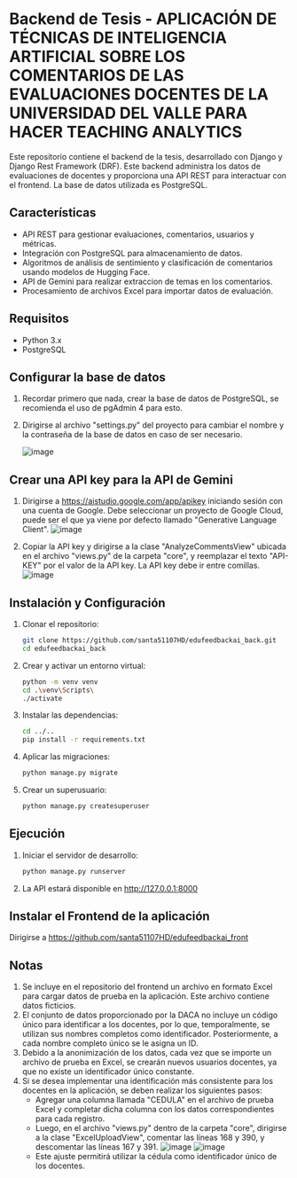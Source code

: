 # Backend de Tesis - APLICACIÓN DE TÉCNICAS DE INTELIGENCIA ARTIFICIAL SOBRE LOS COMENTARIOS DE LAS EVALUACIONES DOCENTES DE LA UNIVERSIDAD DEL VALLE PARA HACER TEACHING ANALYTICS

Este repositorio contiene el backend de la tesis, desarrollado con Django y Django Rest Framework (DRF). Este backend administra los datos de evaluaciones de docentes y proporciona una API REST
para interactuar con el frontend. La base de datos utilizada es PostgreSQL.

## Características
- API REST para gestionar evaluaciones, comentarios, usuarios y métricas.
- Integración con PostgreSQL para almacenamiento de datos.
- Algoritmos de análisis de sentimiento y clasificación de comentarios usando modelos de Hugging Face.
- API de Gemini para realizar extraccion de temas en los comentarios.
- Procesamiento de archivos Excel para importar datos de evaluación.

## Requisitos

- Python 3.x
- PostgreSQL

## Configurar la base de datos
1. Recordar primero que nada, crear la base de datos de PostgreSQL, se recomienda el uso de pgAdmin 4 para esto.
   
2. Dirigirse al archivo "settings.py" del proyecto para cambiar el nombre y la contraseña de la base de datos en caso de ser necesario.

   ![image](https://github.com/user-attachments/assets/ceaed080-b4f8-48cf-99f0-8d4b7db289c1)

## Crear una API key para la API de Gemini
   
1. Dirigirse a https://aistudio.google.com/app/apikey iniciando sesión con una cuenta de Google. Debe seleccionar un proyecto de Google Cloud, puede ser el que ya viene por defecto llamado "Generative Language Client".
  ![image](https://github.com/user-attachments/assets/b61365e8-a288-4701-94cd-0e9c30c18128)

2. Copiar la API key y dirigirse a la clase "AnalyzeCommentsView" ubicada en el archivo "views.py" de la carpeta "core", y reemplazar el texto "API-KEY" por el valor de la API key. La API key debe ir entre comillas.
  ![image](https://github.com/user-attachments/assets/b4d579b4-9a70-4662-b19a-bbc111c8014a)

## Instalación y Configuración

1. Clonar el repositorio:
   ```bash
   git clone https://github.com/santa51107HD/edufeedbackai_back.git
   cd edufeedbackai_back
   
2. Crear y activar un entorno virtual:
   ```bash
   python -m venv venv
   cd .\venv\Scripts\
   ./activate

3. Instalar las dependencias:
   ```bash
   cd ../..
   pip install -r requirements.txt

4. Aplicar las migraciones:
   ```bash
   python manage.py migrate

5. Crear un superusuario:
   ```bash
   python manage.py createsuperuser

## Ejecución

1. Iniciar el servidor de desarrollo:
   ```bash
   python manage.py runserver

2. La API estará disponible en http://127.0.0.1:8000

## Instalar el Frontend de la aplicación

Dirigirse a https://github.com/santa51107HD/edufeedbackai_front

## Notas
1. Se incluye en el repositorio del frontend un archivo en formato Excel para cargar datos de prueba en la aplicación. Este archivo contiene datos ficticios.
2. El conjunto de datos proporcionado por la DACA no incluye un código único para identificar a los docentes, por lo que, temporalmente, se utilizan sus nombres completos como identificador. Posteriormente, a cada nombre completo único se le asigna un ID.
3. Debido a la anonimización de los datos, cada vez que se importe un archivo de prueba en Excel, se crearán nuevos usuarios docentes, ya que no existe un identificador único constante.
4. Si se desea implementar una identificación más consistente para los docentes en la aplicación, se deben realizar los siguientes pasos:
    - Agregar una columna llamada "CEDULA" en el archivo de prueba Excel y completar dicha columna con los datos correspondientes para cada registro.
    - Luego, en el archivo "views.py" dentro de la carpeta "core", dirigirse a la clase "ExcelUploadView", comentar las líneas 168 y 390, y descomentar las líneas 167 y 391.
      ![image](https://github.com/user-attachments/assets/13409c08-f4fb-423c-bcc7-5dbb5affcca4)
      ![image](https://github.com/user-attachments/assets/55f404ab-a231-4b76-a2d4-0aedf25e107a)
    - Este ajuste permitirá utilizar la cédula como identificador único de los docentes.
